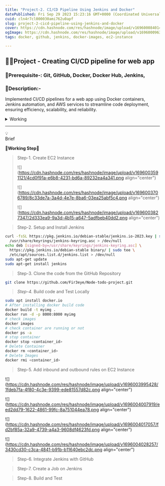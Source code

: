 ```yaml
---
title: "Project-2. CI/CD Pipeline Using Jenkins and Docker"
datePublished: Fri Sep 29 2023 15:23:16 GMT+0000 (Coordinated Universal Time)
cuid: cln4r7cl000030ami762u0apf
slug: project-2-cicd-pipeline-using-jenkins-and-docker
cover: https://cdn.hashnode.com/res/hashnode/image/upload/v1696000840148/1a50053c-c7b4-4ce2-8cc0-a1b81caf639d.png
ogImage: https://cdn.hashnode.com/res/hashnode/image/upload/v1696000963300/461c059c-614b-4b4e-ab21-bfa8329ad287.png
tags: docker, github, jenkins, docker-images, ec2-instance

---
```


## **📢🎡Project - Creating CI/CD pipeline for web app**

### 🚩**Prerequisite-:** Git, GitHub, Docker, Docker Hub, Jenkins,

### 🚀**Description:-**

Implemented CI/CD pipelines for a web app using Docker containers, Jenkins automation, and AWS services to streamline code deployment, ensuring efficiency, scalability, and reliability.

<details data-node-type="hn-details-summary"><summary>Working</summary><div data-type="detailsContent">🎖️🚩First of all, clone the code from the centralized platform (GitHub) and build images, then run the container to verify whether the code is running.🎖️🚩Now configure to Jenkins with GitHub and if there is any update on the GitHub repo Jenkins will automate the trigger by using Webhook to build the code and deploy.</div></details>

---

<div data-node-type="callout">
<div data-node-type="callout-emoji">💡</div>
<div data-node-type="callout-text">Brief</div>
</div>

**🎢Working Step🎢**

> Step-1. Create EC2 Instance
> 
> ![](https://cdn.hashnode.com/res/hashnode/image/upload/v1696003591121/4cd0f91a-e6b8-4231-bd6a-89232ea4a341.png align="center")
> 
> ![](https://cdn.hashnode.com/res/hashnode/image/upload/v1696003706789/8c33de7a-3a4d-4e7e-8ba6-03ea25abf5c4.png align="center")
> 
> ![](https://cdn.hashnode.com/res/hashnode/image/upload/v1696003827347/2d333ea9-9a3d-4b15-a647-5adfbeb40dd2.png align="center")

> Step-2. Setup and Install Jenkins

```bash
curl -fsSL https://pkg.jenkins.io/debian-stable/jenkins.io-2023.key | sudo tee \
  /usr/share/keyrings/jenkins-keyring.asc > /dev/null
echo deb [signed-by=/usr/share/keyrings/jenkins-keyring.asc] \
  https://pkg.jenkins.io/debian-stable binary/ | sudo tee \
  /etc/apt/sources.list.d/jenkins.list > /dev/null
sudo apt-get update
sudo apt-get install jenkins
```

> Step-3. Clone the code from the GitHub Repository

```bash
git clone https://github.com/Fir3eye/Node-todo-project.git
```

> *Step-4.* Build code and Test Locally

```bash
sudo apt install docker.io
# After installing docker build code
docker build -t myimg .
docker run -d -p 8000:8000 myimg
# check images
docker images
# check container are running or not
docker ps -a
# stop container
docker stop <container_id>
# Delete Container
docker rm <container_id>
# Delete Images
docker rmi <container_id>
```

> Step-5. Add inbound and outbound rules on EC2 Instance

![](https://cdn.hashnode.com/res/hashnode/image/upload/v1696003995428/1fdeb7fa-4f80-4c3e-9399-ede81557d82c.png align="center")

![](https://cdn.hashnode.com/res/hashnode/image/upload/v1696004007919/eed2dd79-1622-4861-99fc-8a751044ea78.png align="center")

![](https://cdn.hashnode.com/res/hashnode/image/upload/v1696004017057/fd2bf85a-32a9-4739-a4a3-9608df4623fd.png align="center")

![](https://cdn.hashnode.com/res/hashnode/image/upload/v1696004028257/3430cd30-c3ca-4841-b91b-b11640ebc2dc.png align="center")

> Step-6. Integrate Jenkins with GitHub

> Step-7. Create a Job on Jenkins

> Step-8. Build and Test